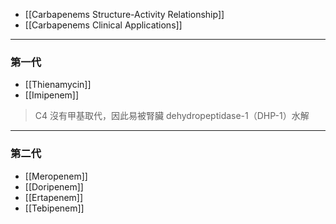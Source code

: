 - [[Carbapenems Structure-Activity Relationship]]
- [[Carbapenems Clinical Applications]]
---
### 第一代 
- [[Thienamycin]]
- [[Imipenem]]
>C4 沒有甲基取代，因此易被腎臟 dehydropeptidase-1（DHP-1）水解
---
### 第二代
- [[Meropenem]]
- [[Doripenem]]
- [[Ertapenem]]
- [[Tebipenem]]